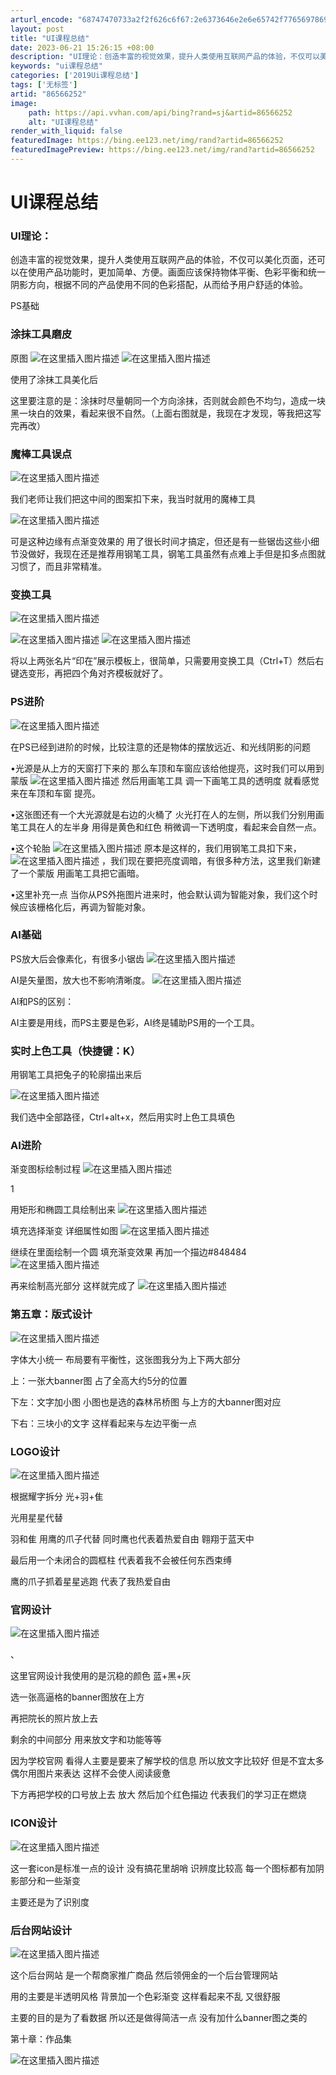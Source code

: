 ```yaml
---
arturl_encode: "68747470733a2f2f626c6f67:2e6373646e2e6e65742f77656978696e5f3434353430333433:2f61727469636c652f64657461696c732f3836353636323532"
layout: post
title: "UI课程总结"
date: 2023-06-21 15:26:15 +08:00
description: "UI理论：创造丰富的视觉效果，提升人类使用互联网产品的体验，不仅可以美化页面，还可以在使用产品功能时"
keywords: "ui课程总结"
categories: ['2019Ui课程总结']
tags: ['无标签']
artid: "86566252"
image:
    path: https://api.vvhan.com/api/bing?rand=sj&artid=86566252
    alt: "UI课程总结"
render_with_liquid: false
featuredImage: https://bing.ee123.net/img/rand?artid=86566252
featuredImagePreview: https://bing.ee123.net/img/rand?artid=86566252
---
```


# UI课程总结

### UI理论：

创造丰富的视觉效果，提升人类使用互联网产品的体验，不仅可以美化页面，还可以在使用产品功能时，更加简单、方便。画面应该保持物体平衡、色彩平衡和统一阴影方向，根据不同的产品使用不同的色彩搭配，从而给予用户舒适的体验。

PS基础

### 涂抹工具磨皮

原图
![在这里插入图片描述](https://i-blog.csdnimg.cn/blog_migrate/489c1f2c186a82ea10e40379877d24b6.jpeg)
![在这里插入图片描述](https://i-blog.csdnimg.cn/blog_migrate/79c77c103c47062f273c1e4210dc844f.jpeg)
  
使用了涂抹工具美化后
  
这里要注意的是：涂抹时尽量朝同一个方向涂抹，否则就会颜色不均匀，造成一块黑一块白的效果，看起来很不自然。（上面右图就是，我现在才发现，等我把这写完再改）

### 魔棒工具误点

![在这里插入图片描述](https://i-blog.csdnimg.cn/blog_migrate/609a4a6b3da8dfd5332f860a6b3551de.jpeg)
  
我们老师让我们把这中间的图案扣下来，我当时就用的魔棒工具
  
![在这里插入图片描述](https://i-blog.csdnimg.cn/blog_migrate/a8cb20f7aa20704699751ace09b8f039.jpeg)
  
可是这种边缘有点渐变效果的 用了很长时间才搞定，但还是有一些锯齿这些小细节没做好，我现在还是推荐用钢笔工具，钢笔工具虽然有点难上手但是扣多点图就习惯了，而且非常精准。

### 变换工具

![在这里插入图片描述](https://i-blog.csdnimg.cn/blog_migrate/1a52687500a41a07df2c47cf40cd9c00.jpeg)
  
![在这里插入图片描述](https://i-blog.csdnimg.cn/blog_migrate/78cc3fb823f194dca1773db6437951f6.jpeg)
![在这里插入图片描述](https://i-blog.csdnimg.cn/blog_migrate/4d509a110f01c7cde4b612cd90f59025.jpeg)
  
将以上两张名片“印在”展示模板上，很简单，只需要用变换工具（Ctrl+T）然后右键选变形，再把四个角对齐模板就好了。

### PS进阶

![在这里插入图片描述](https://i-blog.csdnimg.cn/blog_migrate/399088fb7f40be7af87e33d2815b232f.jpeg)

在PS已经到进阶的时候，比较注意的还是物体的摆放远近、和光线阴影的问题
  
•光源是从上方的天窗打下来的 那么车顶和车窗应该给他提亮，这时我们可以用到蒙版
![在这里插入图片描述](https://i-blog.csdnimg.cn/blog_migrate/91d5f6a10fb1a6c89bf4cc24daaed044.jpeg)
然后用画笔工具 调一下画笔工具的透明度 就看感觉来在车顶和车窗 提亮。
  
•这张图还有一个大光源就是右边的火桶了 火光打在人的左侧，所以我们分别用画笔工具在人的左半身 用得是黄色和红色 稍微调一下透明度，看起来会自然一点。
  
•这个轮胎
![在这里插入图片描述](https://i-blog.csdnimg.cn/blog_migrate/dd758f194f6b132065af99928252e82f.jpeg)
原本是这样的，我们用钢笔工具扣下来，
![在这里插入图片描述](https://i-blog.csdnimg.cn/blog_migrate/92a1ff80da43c4fbe27998665263ae8e.jpeg)
，我们现在要把亮度调暗，有很多种方法，这里我们新建了一个蒙版 用画笔工具把它画暗。
  
•这里补充一点 当你从PS外拖图片进来时，他会默认调为智能对象，我们这个时候应该栅格化后，再调为智能对象。

### AI基础

PS放大后会像素化，有很多小锯齿
![在这里插入图片描述](https://i-blog.csdnimg.cn/blog_migrate/5c7b2d1bee4d7741e8fe5188c2b1f532.jpeg)
  
AI是矢量图，放大也不影响清晰度。
![在这里插入图片描述](https://i-blog.csdnimg.cn/blog_migrate/f08d68fb78ee4f746c3ac94b43bc3831.jpeg)
  
AI和PS的区别：

AI主要是用线，而PS主要是色彩，AI终是辅助PS用的一个工具。

### 实时上色工具（快捷键：K）

用钢笔工具把兔子的轮廓描出来后
  
![在这里插入图片描述](https://i-blog.csdnimg.cn/blog_migrate/a8711f9e4488bb4e0b7c9dc2db2fd0bd.jpeg)
  
我们选中全部路径，Ctrl+alt+x，然后用实时上色工具填色

### AI进阶

渐变图标绘制过程
![在这里插入图片描述](https://i-blog.csdnimg.cn/blog_migrate/1708d2e3121d9bc26e0f17bb5545d172.jpeg)

1
  
用矩形和椭圆工具绘制出来
![在这里插入图片描述](https://i-blog.csdnimg.cn/blog_migrate/898151cb171caec0bcedbaa90a3e25c8.jpeg)
  
填充选择渐变 详细属性如图
![在这里插入图片描述](https://i-blog.csdnimg.cn/blog_migrate/da0a82d29e27e13f16ef38b800660d10.jpeg)

继续在里面绘制一个圆 填充渐变效果 再加一个描边#848484
![在这里插入图片描述](https://i-blog.csdnimg.cn/blog_migrate/25989dd761fd56592259b93ce0d6dcc5.jpeg)
  
再来绘制高光部分 这样就完成了
![在这里插入图片描述](https://i-blog.csdnimg.cn/blog_migrate/48c1d687d19d5e6684a2630176a3a714.jpeg)

### 第五章：版式设计

![在这里插入图片描述](https://i-blog.csdnimg.cn/blog_migrate/7e52d168d8eecea0b3df4b60943ce146.jpeg)

字体大小统一 布局要有平衡性，这张图我分为上下两大部分
  
上：一张大banner图 占了全高大约5分的位置
  
下左：文字加小图 小图也是选的森林吊桥图 与上方的大banner图对应
  
下右：三块小的文字 这样看起来与左边平衡一点

### LOGO设计

![在这里插入图片描述](https://i-blog.csdnimg.cn/blog_migrate/c86b3634b329f518b36769e846a923a0.jpeg)
  
根据耀字拆分 光+羽+隹
  
光用星星代替
  
羽和隹 用鹰的爪子代替 同时鹰也代表着热爱自由 翱翔于蓝天中
  
最后用一个未闭合的圆框柱 代表着我不会被任何东西束缚
  
鹰的爪子抓着星星逃跑 代表了我热爱自由

### 官网设计

![在这里插入图片描述](https://i-blog.csdnimg.cn/blog_migrate/c8d3ed8b0c0fb5bbd462e7e4fde7d747.jpeg)
  
、
  
这里官网设计我使用的是沉稳的颜色 蓝+黑+灰
  
选一张高逼格的banner图放在上方
  
再把院长的照片放上去
  
剩余的中间部分 用来放文字和功能等等
  
因为学校官网 看得人主要是要来了解学校的信息 所以放文字比较好 但是不宜太多 偶尔用图片来表达 这样不会使人阅读疲惫
  
下方再把学校的口号放上去 放大 然后加个红色描边 代表我们的学习正在燃烧

### ICON设计

![在这里插入图片描述](https://i-blog.csdnimg.cn/blog_migrate/c953c04f9b8c480d491920e205ab054c.jpeg)

这一套icon是标准一点的设计 没有搞花里胡哨 识辨度比较高 每一个图标都有加阴影部分和一些渐变
  
主要还是为了识别度

### 后台网站设计

![在这里插入图片描述](https://i-blog.csdnimg.cn/blog_migrate/b6158fcc64d63420e66337ba65e4920f.jpeg)
  
这个后台网站 是一个帮商家推广商品 然后领佣金的一个后台管理网站
  
用的主要是半透明风格 背景加一个色彩渐变 这样看起来不乱 又很舒服
  
主要的目的是为了看数据 所以还是做得简洁一点 没有加什么banner图之类的
  
第十章：作品集

![在这里插入图片描述](https://i-blog.csdnimg.cn/blog_migrate/033d89e0146a9e707d1593eb0a2be290.jpeg)